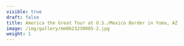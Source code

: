 ```yaml
---
visible: true
draft: false
title: America the Great Tour at U.S./Mexico Border in Yuma, AZ
image: /img/gallery/mm0623230005-2.jpg
weight: 1
---
```

